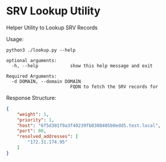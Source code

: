 # SRV Lookup Utility

Helper Utility to Lookup SRV Records

Usage:

```
python3 ./lookup.py --help

optional arguments:
  -h, --help            show this help message and exit

Required Arguments:
  -d DOMAIN, --domain DOMAIN
                        FQDN to fetch the SRV records for
```

Response Structure:

```json
{
    "weight": 1,
    "priority": 1,
    "host": "6f5d301f9a3f40239fb0388405b0edd5.test.local",
    "port": 80,
    "resolved_addresses": [
        "172.31.174.95"
    ]
}
```
